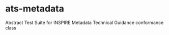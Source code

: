 ats-metadata
============

Abstract Test Suite for INSPIRE Metadata Technical Guidance conformance class
